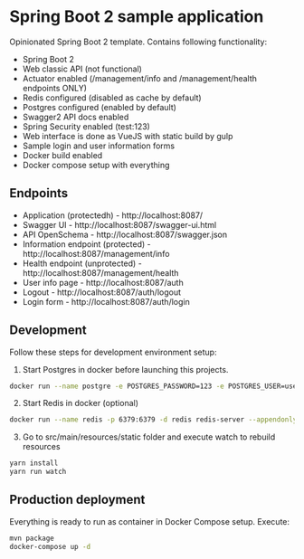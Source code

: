# Spring Boot 2 sample application

Opinionated Spring Boot 2 template.
Contains following functionality:

  * Spring Boot 2 
  * Web classic API (not functional)
  * Actuator enabled (/management/info and /management/health endpoints ONLY)
  * Redis configured (disabled as cache by default)
  * Postgres configured (enabled by default)
  * Swagger2 API docs enabled
  * Spring Security enabled (test:123)
  * Web interface is done as VueJS with static build by gulp
  * Sample login and user information forms
  * Docker build enabled
  * Docker compose setup with everything 
  
## Endpoints

  * Application (protectedh) - http://localhost:8087/
  * Swagger UI - http://localhost:8087/swagger-ui.html
  * API OpenSchema - http://localhost:8087/swagger.json
  * Information endpoint (protected) - http://localhost:8087/management/info
  * Health endpoint (unprotected) - http://localhost:8087/management/health
  * User info page - http://localhost:8087/auth
  * Logout - http://localhost:8087/auth/logout
  * Login form - http://localhost:8087/auth/login
  
## Development

Follow these steps for development environment setup:

1. Start Postgres in docker before launching this projects.

```bash
docker run --name postgre -e POSTGRES_PASSWORD=123 -e POSTGRES_USER=user -e POSTGRES_DB=test -p 5432:5432 -d postgres
```

2. Start Redis in docker (optional)

```bash
docker run --name redis -p 6379:6379 -d redis redis-server --appendonly yes
```

3. Go to src/main/resources/static folder and execute watch to rebuild resources

```bash
yarn install
yarn run watch
```

## Production deployment

Everything is ready to run as container in Docker Compose setup.
Execute:

```bash
mvn package
docker-compose up -d
```

